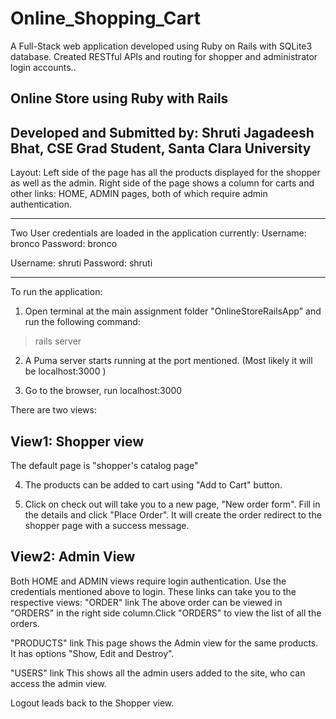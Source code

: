 # Online_Shopping_Cart
A Full-Stack web application developed using Ruby on Rails with SQLite3 database. Created RESTful APIs and routing for shopper and administrator login accounts..


Online Store using Ruby with Rails 
----------------------------------------------------------
Developed and Submitted by:
Shruti Jagadeesh Bhat,
CSE Grad Student,
Santa Clara University 
----------------------------------------------------------
Layout:
Left side of the page has all the products displayed for the shopper as well as the admin.
Right side of the page shows a column for carts and other links: HOME, ADMIN pages, both of which require admin authentication.

----------------------------------------------------------
Two User credentials are loaded in the application currently:
Username: bronco
Password: bronco

Username: shruti
Password: shruti

----------------------------------------------------------

To run the application: 


1. Open terminal at the main assignment folder "OnlineStoreRailsApp" and run the following command:
> rails server

2. A Puma server starts running at the port mentioned. (Most likely it will be localhost:3000 )
 
3. Go to the browser, run localhost:3000

There are two views:

View1: Shopper view
------------------------------------
The default page is "shopper's catalog page"

4. The products can be added to cart using "Add to Cart" button.

5. Click on check out will take you to a new page, "New order form". Fill in the details and click "Place Order". It will create the order
 redirect to the shopper page with a success message. 

View2: Admin View
------------------------------------
Both HOME and ADMIN views require login authentication. Use the credentials mentioned above to login.
These links can take you to the respective views:
"ORDER" link
The above order can be viewed in "ORDERS" in the right side column.Click "ORDERS" to view the list of all the orders.

"PRODUCTS" link
This page shows the Admin view for the same products. It has options "Show, Edit and Destroy".

"USERS" link
This shows all the admin users added to the site, who can access the admin view.

Logout leads back to the Shopper view.
